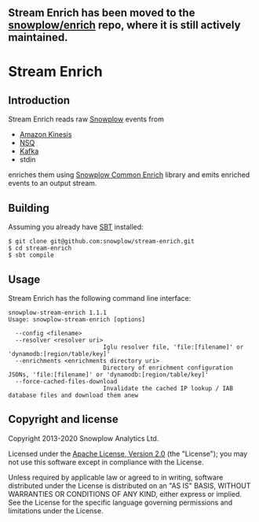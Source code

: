 ## Stream Enrich has been moved to the [snowplow/enrich](https://github.com/snowplow/enrich) repo, where it is still actively maintained.

# Stream Enrich

## Introduction

Stream Enrich reads raw [Snowplow][snowplow] events from

-  [Amazon Kinesis][kinesis]
-  [NSQ][nsq]
-  [Kafka][kafka]
-  stdin

enriches them using [Snowplow Common Enrich][common-enrich] library and emits enriched events to an output stream.

## Building

Assuming you already have [SBT][sbt] installed:

    $ git clone git@github.com:snowplow/stream-enrich.git
    $ cd stream-enrich
    $ sbt compile

## Usage

Stream Enrich has the following command line interface:

```
snowplow-stream-enrich 1.1.1
Usage: snowplow-stream-enrich [options]

  --config <filename>
  --resolver <resolver uri>
                           Iglu resolver file, 'file:[filename]' or 'dynamodb:[region/table/key]'
  --enrichments <enrichments directory uri>
                           Directory of enrichment configuration JSONs, 'file:[filename]' or 'dynamodb:[region/table/key]'
  --force-cached-files-download
                           Invalidate the cached IP lookup / IAB database files and download them anew
```

## Copyright and license

Copyright 2013-2020 Snowplow Analytics Ltd.

Licensed under the [Apache License, Version 2.0][license] (the "License");
you may not use this software except in compliance with the License.

Unless required by applicable law or agreed to in writing, software
distributed under the License is distributed on an "AS IS" BASIS,
WITHOUT WARRANTIES OR CONDITIONS OF ANY KIND, either express or implied.
See the License for the specific language governing permissions and
limitations under the License.

[kinesis]: https://aws.amazon.com/kinesis/
[snowplow]: https://snowplowanalytics.com/
[common-enrich]: https://github.com/snowplow/common-enrich
[sbt]: https://www.scala-sbt.org
[nsq]: https://nsq.io/
[kafka]: https://kafka.apache.org/

[license]: http://www.apache.org/licenses/LICENSE-2.0
